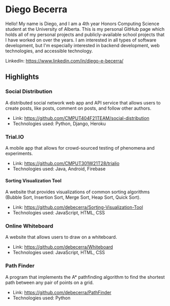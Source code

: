 # Diego Becerra

Hello! My name is Diego, and I am a 4th year Honors Computing Science student at the University of Alberta. This is my personal GitHub page which holds all of my personal projects and publicly-available school projects that I have worked on over the years. I am interested in all types of software development, but I'm especially interested in backend development, web technologies, and accessible technology.

LinkedIn: https://www.linkedin.com/in/diego-e-becerra/

## Highlights

### Social Distribution
A distributed social network web app and API service that allows users to create posts, like posts, comment on posts, and follow other authors.
 - Link: https://github.com/CMPUT404F21TEAM/social-distribution
 - Technologies used: Python, Django, Heroku

### Trial.IO
A mobile app that allows for crowd-sourced testing of phenomena and experiments.
 - Link: https://github.com/CMPUT301W21T28/trialio
 - Technologies used: Java, Android, Firebase

#### Sorting Visualization Tool
A website that provides visualizations of common sorting algorithms (Bubble Sort, Insertion Sort, Merge Sort, Heap Sort, Quick Sort).
 - Link: https://github.com/debecerra/Sorting-Visualization-Tool
 - Technologies used: JavaScript, HTML, CSS

### Online Whiteboard
A website that allows users to draw on a whiteboard.
 - Link: https://github.com/debecerra/Whiteboard
 - Technologies used: JavaScript, HTML, CSS

### Path Finder
A program that implements the A* pathfinding algorithm to find the shortest path between any pair of points on a grid.
 - Link: https://github.com/debecerra/PathFinder
 - Technologies used: Python
